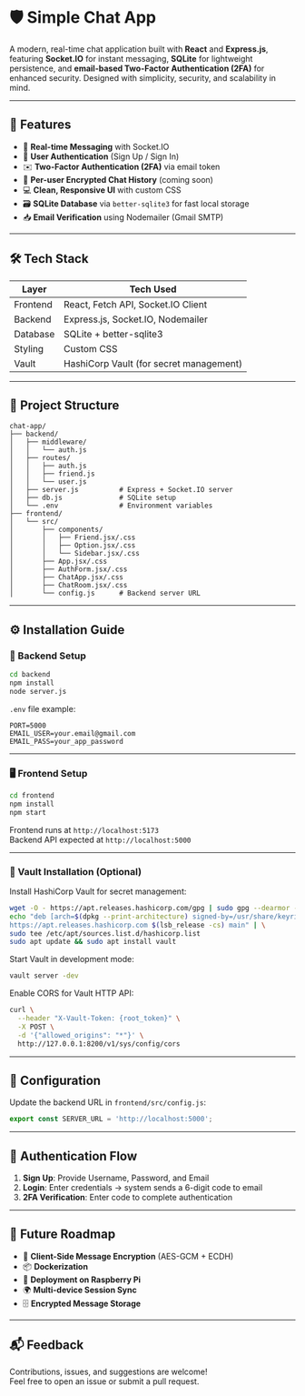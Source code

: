 # 🛡️ Simple Chat App

A modern, real-time chat application built with **React** and **Express.js**, featuring **Socket.IO** for instant messaging, **SQLite** for lightweight persistence, and **email-based Two-Factor Authentication (2FA)** for enhanced security. Designed with simplicity, security, and scalability in mind.

---

## 🚀 Features

- 📡 **Real-time Messaging** with Socket.IO
- 🔐 **User Authentication** (Sign Up / Sign In)
- ✉️ **Two-Factor Authentication (2FA)** via email token
- 💬 **Per-user Encrypted Chat History** (coming soon)
- 💻 **Clean, Responsive UI** with custom CSS
- 🗃️ **SQLite Database** via `better-sqlite3` for fast local storage
- 📥 **Email Verification** using Nodemailer (Gmail SMTP)

---

## 🛠️ Tech Stack

| Layer     | Tech Used                          |
|-----------|------------------------------------|
| Frontend  | React, Fetch API, Socket.IO Client |
| Backend   | Express.js, Socket.IO, Nodemailer  |
| Database  | SQLite + better-sqlite3            |
| Styling   | Custom CSS                         |
| Vault     | HashiCorp Vault (for secret management) |

---

## 📂 Project Structure

```
chat-app/
├── backend/
│   ├── middleware/
│   │   └── auth.js
│   ├── routes/
│   │   ├── auth.js
│   │   ├── friend.js
│   │   └── user.js
│   ├── server.js          # Express + Socket.IO server
│   ├── db.js              # SQLite setup
│   └── .env               # Environment variables
├── frontend/
│   └── src/
│       ├── components/
│       │   ├── Friend.jsx/.css
│       │   ├── Option.jsx/.css
│       │   └── Sidebar.jsx/.css
│       ├── App.jsx/.css
│       ├── AuthForm.jsx/.css
│       ├── ChatApp.jsx/.css
│       ├── ChatRoom.jsx/.css
│       └── config.js      # Backend server URL
```

---

## ⚙️ Installation Guide

### 🧩 Backend Setup

```bash
cd backend
npm install
node server.js
```

`.env` file example:

```env
PORT=5000
EMAIL_USER=your.email@gmail.com
EMAIL_PASS=your_app_password
```

---

### 🖥️ Frontend Setup

```bash
cd frontend
npm install
npm start
```

Frontend runs at `http://localhost:5173`  
Backend API expected at `http://localhost:5000`

---

### 🔐 Vault Installation (Optional)

Install HashiCorp Vault for secret management:

```bash
wget -O - https://apt.releases.hashicorp.com/gpg | sudo gpg --dearmor -o /usr/share/keyrings/hashicorp-archive-keyring.gpg
echo "deb [arch=$(dpkg --print-architecture) signed-by=/usr/share/keyrings/hashicorp-archive-keyring.gpg] \
https://apt.releases.hashicorp.com $(lsb_release -cs) main" | \
sudo tee /etc/apt/sources.list.d/hashicorp.list
sudo apt update && sudo apt install vault
```

Start Vault in development mode:

```bash
vault server -dev
```

Enable CORS for Vault HTTP API:

```bash
curl \
  --header "X-Vault-Token: {root_token}" \
  -X POST \
  -d '{"allowed_origins": "*"}' \
  http://127.0.0.1:8200/v1/sys/config/cors
```

---

## 🔧 Configuration

Update the backend URL in `frontend/src/config.js`:

```js
export const SERVER_URL = 'http://localhost:5000';
```

---

## 🔐 Authentication Flow

1. **Sign Up**: Provide Username, Password, and Email
2. **Login**: Enter credentials → system sends a 6-digit code to email
3. **2FA Verification**: Enter code to complete authentication

---

## 🌱 Future Roadmap

- 🔐 **Client-Side Message Encryption** (AES-GCM + ECDH)
- 📦 **Dockerization**
- 🍓 **Deployment on Raspberry Pi**
- 🌍 **Multi-device Session Sync**
- 🗄️ **Encrypted Message Storage**

---

## 📬 Feedback

Contributions, issues, and suggestions are welcome!  
Feel free to open an issue or submit a pull request.

